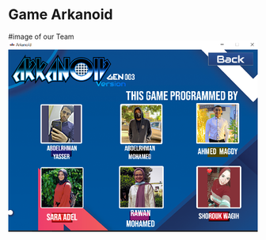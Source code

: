 
# Game Arkanoid

#image of our Team
![Our Team](https://github.com/AhmedMagdy231/gameArkanoid/blob/main/src/images/Screenshot%20(217).png)
